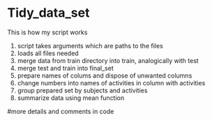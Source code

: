 # Tidy_data_set
This is how my script works

1. script takes arguments which are paths to the files
2. loads all files needed
3. merge data from train directory into train, analogically with test
4. merge test and train into final_set
5. prepare names of colums and dispose of unwanted columns 
6. change numbers into names of activities in column with activities
7. group prepared set by subjects and activities
8. summarize data using mean function

#more details and comments in code

